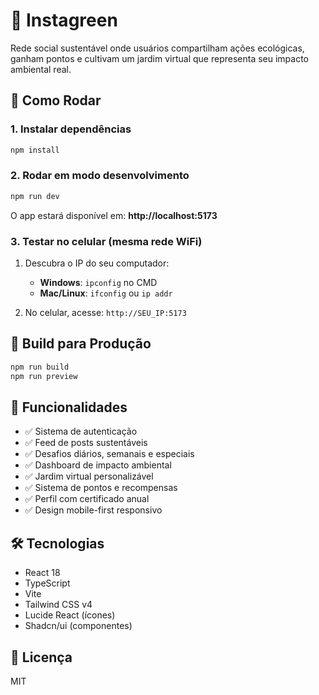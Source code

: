 # 🌱 Instagreen

Rede social sustentável onde usuários compartilham ações ecológicas, ganham pontos e cultivam um jardim virtual que representa seu impacto ambiental real.

## 🚀 Como Rodar

### 1. Instalar dependências
```bash
npm install
```

### 2. Rodar em modo desenvolvimento
```bash
npm run dev
```

O app estará disponível em: **http://localhost:5173**

### 3. Testar no celular (mesma rede WiFi)

1. Descubra o IP do seu computador:
   - **Windows**: `ipconfig` no CMD
   - **Mac/Linux**: `ifconfig` ou `ip addr`

2. No celular, acesse: `http://SEU_IP:5173`

## 📱 Build para Produção

```bash
npm run build
npm run preview
```

## 🎯 Funcionalidades

- ✅ Sistema de autenticação
- ✅ Feed de posts sustentáveis
- ✅ Desafios diários, semanais e especiais
- ✅ Dashboard de impacto ambiental
- ✅ Jardim virtual personalizável
- ✅ Sistema de pontos e recompensas
- ✅ Perfil com certificado anual
- ✅ Design mobile-first responsivo

## 🛠️ Tecnologias

- React 18
- TypeScript
- Vite
- Tailwind CSS v4
- Lucide React (ícones)
- Shadcn/ui (componentes)

## 📄 Licença

MIT
